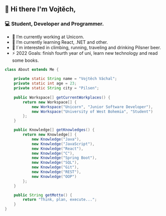 ## 👋 Hi there I'm Vojtěch,

### 💻 Student, Developer and Programmer.

- 🔭 I’m currently working at Unicorn.
- 🌱 I’m currently learning React, .NET and other.
- 🏃 I´m interested in climbing, running, traveling and drinking Pilsner beer.
- ⚡ 2022 Goals: finish fourth year of uni, learn new technology and read some books.

```java
class About extends Me {
    
    private static String name = "Vojtěch Váchal";
    private static int age = 23;
    private static String city = "Pilsen";
    
    public Workspace[] getCurrentWorkplaces() {
        return new Workspace[] {
            new Workspace("Unicorn", "Junior Software Developer"),
            new Workspace("University of West Bohemia", "Student")
        };
    }

    public Knowledge[] getKnowledges() {
        return new Knowledge[] {
            new Knowledge("Java"),
            new Knowledge("JavaScript"),
            new Knowledge("React"),
            new Knowledge("C"),
            new Knowledge("Spring Boot"),
            new Knowledge("SQL"),
            new Knowledge("Git"),
            new Knowledge("REST"),
            new Knowledge("OOP")
        };
    }

    public String getMotto() {
        return "Think, plan, execute...";
    }
}
```

